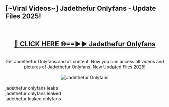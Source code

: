 <h2>[~Viral Videos~] Jadethefur Onlyfans - Update Files 2025!</h2>
<br>
<div align="center">
<h2><a href="https://betterlinks.top/A2PfLJ" rel="nofollow">🔴 CLICK HERE 🌐==►► Jadethefur Onlyfans</a></h2>
<br>
Get Jadethefur Onlyfans and all content. Now you can access all videos and pictures of Jadethefur Onlyfans. New Updated Files 2025!
<br>
<br>
<a href="https://betterlinks.top/A2PfLJ" rel="nofollow" data-target="animated-image.originalLink"><img src="https://i.ibb.co.com/WyWwxjT/player-gif2.gif" alt="Jadethefur Onlyfans" style="max-width: 100%; display: inline-block;" data-target="animated-image.originalImage"></a>
</div>
<br>
jadethefur onlyfans leaks<br>
jadethefur onlyfans leaked<br>
jadethefur leaked onlyfans